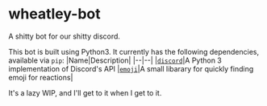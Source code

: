 # wheatley-bot
A shitty bot for our shitty discord.

This bot is built using Python3.  It currently has the following dependencies, available via `pip`:
|Name|Description|
|--|--|
|[`discord`](https://discordpy.readthedocs.io/en/latest/index.html)|A Python 3 implementation of Discord's API
|[`emoji`](https://github.com/carpedm20/emoji/)|A small libarary for quickly finding emoji for reactions|

It's a lazy WIP, and I'll get to it when I get to it.


